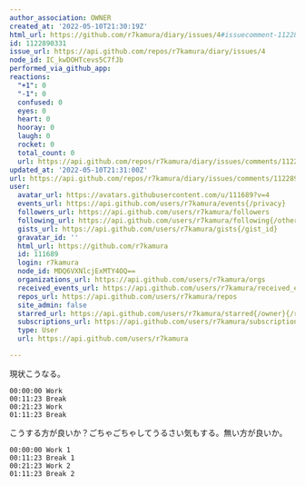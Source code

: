 ```yaml
---
author_association: OWNER
created_at: '2022-05-10T21:30:19Z'
html_url: https://github.com/r7kamura/diary/issues/4#issuecomment-1122890331
id: 1122890331
issue_url: https://api.github.com/repos/r7kamura/diary/issues/4
node_id: IC_kwDOHTcevs5C7fJb
performed_via_github_app: 
reactions:
  "+1": 0
  "-1": 0
  confused: 0
  eyes: 0
  heart: 0
  hooray: 0
  laugh: 0
  rocket: 0
  total_count: 0
  url: https://api.github.com/repos/r7kamura/diary/issues/comments/1122890331/reactions
updated_at: '2022-05-10T21:31:00Z'
url: https://api.github.com/repos/r7kamura/diary/issues/comments/1122890331
user:
  avatar_url: https://avatars.githubusercontent.com/u/111689?v=4
  events_url: https://api.github.com/users/r7kamura/events{/privacy}
  followers_url: https://api.github.com/users/r7kamura/followers
  following_url: https://api.github.com/users/r7kamura/following{/other_user}
  gists_url: https://api.github.com/users/r7kamura/gists{/gist_id}
  gravatar_id: ''
  html_url: https://github.com/r7kamura
  id: 111689
  login: r7kamura
  node_id: MDQ6VXNlcjExMTY4OQ==
  organizations_url: https://api.github.com/users/r7kamura/orgs
  received_events_url: https://api.github.com/users/r7kamura/received_events
  repos_url: https://api.github.com/users/r7kamura/repos
  site_admin: false
  starred_url: https://api.github.com/users/r7kamura/starred{/owner}{/repo}
  subscriptions_url: https://api.github.com/users/r7kamura/subscriptions
  type: User
  url: https://api.github.com/users/r7kamura

---
```

現状こうなる。

```
00:00:00 Work
00:11:23 Break
00:21:23 Work
01:11:23 Break
```

こうする方が良いか？ごちゃごちゃしてうるさい気もする。無い方が良いか。

```
00:00:00 Work 1
00:11:23 Break 1
00:21:23 Work 2
01:11:23 Break 2
```